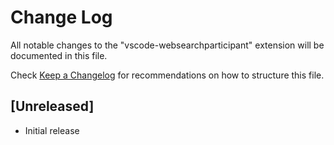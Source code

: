# Change Log

All notable changes to the "vscode-websearchparticipant" extension will be documented in this file.

Check [Keep a Changelog](http://keepachangelog.com/) for recommendations on how to structure this file.

## [Unreleased]

- Initial release